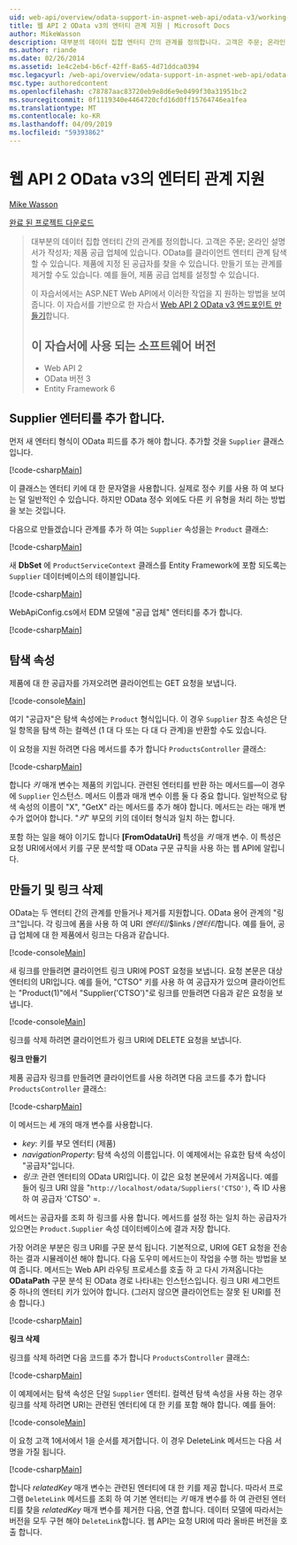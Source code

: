 ```yaml
---
uid: web-api/overview/odata-support-in-aspnet-web-api/odata-v3/working-with-entity-relations
title: 웹 API 2 OData v3의 엔터티 관계 지원 | Microsoft Docs
author: MikeWasson
description: 대부분의 데이터 집합 엔터티 간의 관계를 정의합니다. 고객은 주문; 온라인 설명서가 작성자; 제품 공급 업체에 있습니다. OData를 사용 하 여 클라이언트를 탐색할 수 있습니다...
ms.author: riande
ms.date: 02/26/2014
ms.assetid: 1e4c2eb4-b6cf-42ff-8a65-4d71ddca0394
msc.legacyurl: /web-api/overview/odata-support-in-aspnet-web-api/odata-v3/working-with-entity-relations
msc.type: authoredcontent
ms.openlocfilehash: c78787aac83720eb9e8d6e9e0499f30a31951bc2
ms.sourcegitcommit: 0f1119340e4464720cfd16d0ff15764746ea1fea
ms.translationtype: MT
ms.contentlocale: ko-KR
ms.lasthandoff: 04/09/2019
ms.locfileid: "59393862"
---
```

# <a name="supporting-entity-relations-in-odata-v3-with-web-api-2"></a>웹 API 2 OData v3의 엔터티 관계 지원

[Mike Wasson](https://github.com/MikeWasson)

[완료 된 프로젝트 다운로드](http://code.msdn.microsoft.com/ASPNET-Web-API-OData-cecdb524)

> 대부분의 데이터 집합 엔터티 간의 관계를 정의합니다. 고객은 주문; 온라인 설명서가 작성자; 제품 공급 업체에 있습니다. OData를 클라이언트 엔터티 관계 탐색할 수 있습니다. 제품에 지정 된 공급자를 찾을 수 있습니다. 만들기 또는 관계를 제거할 수도 있습니다. 예를 들어, 제품 공급 업체를 설정할 수 있습니다.
> 
> 이 자습서에서는 ASP.NET Web API에서 이러한 작업을 지 원하는 방법을 보여줍니다. 이 자습서를 기반으로 한 자습서 [Web API 2 OData v3 엔드포인트 만들기](creating-an-odata-endpoint.md)합니다.
> 
> ## <a name="software-versions-used-in-the-tutorial"></a>이 자습서에 사용 되는 소프트웨어 버전
> 
> 
> - Web API 2
> - OData 버전 3
> - Entity Framework 6


## <a name="add-a-supplier-entity"></a>Supplier 엔터티를 추가 합니다.

먼저 새 엔터티 형식이 OData 피드를 추가 해야 합니다. 추가할 것을 `Supplier` 클래스입니다.

[!code-csharp[Main](working-with-entity-relations/samples/sample1.cs)]

이 클래스는 엔터티 키에 대 한 문자열을 사용합니다. 실제로 정수 키를 사용 하 여 보다는 덜 일반적인 수 있습니다. 하지만 OData 정수 외에도 다른 키 유형을 처리 하는 방법을 보는 것입니다.

다음으로 만들겠습니다 관계를 추가 하 여는 `Supplier` 속성을는 `Product` 클래스:

[!code-csharp[Main](working-with-entity-relations/samples/sample2.cs)]

새 **DbSet** 에 `ProductServiceContext` 클래스를 Entity Framework에 포함 되도록는 `Supplier` 데이터베이스의 테이블입니다.

[!code-csharp[Main](working-with-entity-relations/samples/sample3.cs?highlight=9)]

WebApiConfig.cs에서 EDM 모델에 "공급 업체" 엔터티를 추가 합니다.

[!code-csharp[Main](working-with-entity-relations/samples/sample4.cs?highlight=4)]

## <a name="navigation-properties"></a>탐색 속성

제품에 대 한 공급자를 가져오려면 클라이언트는 GET 요청을 보냅니다.

[!code-console[Main](working-with-entity-relations/samples/sample5.cmd)]

여기 "공급자"은 탐색 속성에는 `Product` 형식입니다. 이 경우 `Supplier` 참조 속성은 단일 항목을 탐색 하는 컬렉션 (1 대 다 또는 다 대 다 관계)을 반환할 수도 있습니다.

이 요청을 지원 하려면 다음 메서드를 추가 합니다 `ProductsController` 클래스:

[!code-csharp[Main](working-with-entity-relations/samples/sample6.cs)]

합니다 *키* 매개 변수는 제품의 키입니다. 관련된 엔터티를 반환 하는 메서드를&#8212;이 경우에 `Supplier` 인스턴스. 메서드 이름과 매개 변수 이름 둘 다 중요 합니다. 일반적으로 탐색 속성의 이름이 "X", "GetX" 라는 메서드를 추가 해야 합니다. 메서드는 라는 매개 변수가 없어야 합니다. "*키*" 부모의 키의 데이터 형식과 일치 하는 합니다.

포함 하는 일을 해야 이기도 합니다 **[FromOdataUri]** 특성을 *키* 매개 변수. 이 특성은 요청 URI에서에서 키를 구문 분석할 때 OData 구문 규칙을 사용 하는 웹 API에 알립니다.

## <a name="creating-and-deleting-links"></a>만들기 및 링크 삭제

OData는 두 엔터티 간의 관계를 만들거나 제거를 지원합니다. OData 용어 관계의 "링크"입니다. 각 링크에 폼을 사용 하 여 URI *엔터티*/$links /*엔터티*합니다. 예를 들어, 공급 업체에 대 한 제품에서 링크는 다음과 같습니다.

[!code-console[Main](working-with-entity-relations/samples/sample7.cmd)]

새 링크를 만들려면 클라이언트 링크 URI에 POST 요청을 보냅니다. 요청 본문은 대상 엔터티의 URI입니다. 예를 들어, "CTSO" 키를 사용 하 여 공급자가 있으며 클라이언트는 "Product(1)"에서 "Supplier('CTSO')"로 링크를 만들려면 다음과 같은 요청을 보냅니다.

[!code-console[Main](working-with-entity-relations/samples/sample8.cmd)]

링크를 삭제 하려면 클라이언트가 링크 URI에 DELETE 요청을 보냅니다.

**링크 만들기**

제품 공급자 링크를 만들려면 클라이언트를 사용 하려면 다음 코드를 추가 합니다 `ProductsController` 클래스:

[!code-csharp[Main](working-with-entity-relations/samples/sample9.cs)]

이 메서드는 세 개의 매개 변수를 사용합니다.

- *key*: 키를 부모 엔터티 (제품)
- *navigationProperty*: 탐색 속성의 이름입니다. 이 예제에서는 유효한 탐색 속성이 "공급자"입니다.
- *링크*: 관련 엔터티의 OData URI입니다. 이 값은 요청 본문에서 가져옵니다. 예를 들어 링크 URI 않을 "`http://localhost/odata/Suppliers('CTSO')`, 즉 ID 사용 하 여 공급자 'CTSO' =.

메서드는 공급자를 조회 하 링크를 사용 합니다. 메서드를 설정 하는 일치 하는 공급자가 있으면는 `Product.Supplier` 속성 데이터베이스에 결과 저장 합니다.

가장 어려운 부분은 링크 URI를 구문 분석 됩니다. 기본적으로, URI에 GET 요청을 전송 하는 결과 시뮬레이션 해야 합니다. 다음 도우미 메서드는이 작업을 수행 하는 방법을 보여 줍니다. 메서드는 Web API 라우팅 프로세스를 호출 하 고 다시 가져옵니다는 **ODataPath** 구문 분석 된 OData 경로 나타내는 인스턴스입니다. 링크 URI 세그먼트 중 하나의 엔터티 키가 있어야 합니다. (그러지 않으면 클라이언트는 잘못 된 URI를 전송 합니다.)

[!code-csharp[Main](working-with-entity-relations/samples/sample10.cs)]

**링크 삭제**

링크를 삭제 하려면 다음 코드를 추가 합니다 `ProductsController` 클래스:

[!code-csharp[Main](working-with-entity-relations/samples/sample11.cs)]

이 예제에서는 탐색 속성은 단일 `Supplier` 엔터티. 컬렉션 탐색 속성을 사용 하는 경우 링크를 삭제 하려면 URI는 관련된 엔터티에 대 한 키를 포함 해야 합니다. 예를 들어:

[!code-console[Main](working-with-entity-relations/samples/sample12.cmd)]

이 요청 고객 1에서에서 1을 순서를 제거합니다. 이 경우 DeleteLink 메서드는 다음 서명을 가질 됩니다.

[!code-csharp[Main](working-with-entity-relations/samples/sample13.cs)]

합니다 *relatedKey* 매개 변수는 관련된 엔터티에 대 한 키를 제공 합니다. 따라서 프로그램 `DeleteLink` 메서드를 조회 하 여 기본 엔터티는 *키* 매개 변수를 하 여 관련된 엔터티를 찾을 *relatedKey* 매개 변수를 제거한 다음, 연결 합니다. 데이터 모델에 따라서는 버전을 모두 구현 해야 `DeleteLink`합니다. 웹 API는 요청 URI에 따라 올바른 버전을 호출 합니다.

